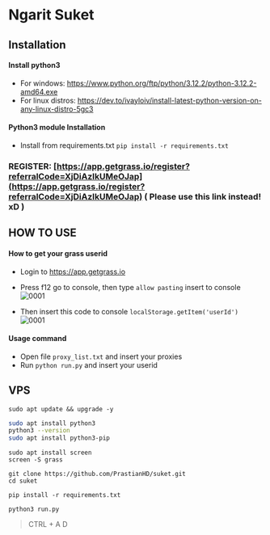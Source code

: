 # Ngarit Suket
## Installation
#### Install python3
- For windows: https://www.python.org/ftp/python/3.12.2/python-3.12.2-amd64.exe 
- For linux distros: https://dev.to/ivayloiv/install-latest-python-version-on-any-linux-distro-5gc3
#### Python3 module Installation
- Install from requirements.txt
```pip install -r requirements.txt```
### REGISTER: [https://app.getgrass.io/register?referralCode=XjDiAzIkUMeOJap](https://app.getgrass.io/register?referralCode=XjDiAzIkUMeOJap) ( Please use this link instead! xD )
## HOW TO USE
#### How to get your grass userid
- Login to https://app.getgrass.io
- Press f12 go to console, then type ```allow pasting``` insert to console
![0001](https://github.com/im-hanzou/getgrass_bot/blob/main/pasting.JPG)

- Then insert this code to console
```localStorage.getItem('userId')```
![0001](https://github.com/im-hanzou/getgrass_bot/blob/main/userid.JPG)
#### Usage command
- Open file ```proxy_list.txt``` and insert your proxies
- Run ```python run.py``` and insert your userid

<!--
- For multiple accounts and for each of them one proxy
-  insert your accounts user ids to user_id.txt and insert your proxies to proxy_list(all).txt
- Then ```python foreachuser_id_proxy.py```
-->


## VPS

```
sudo apt update && upgrade -y
```

```bash
sudo apt install python3
python3 --version
sudo apt install python3-pip
```

```
sudo apt install screen
screen -S grass
```

```
git clone https://github.com/PrastianHD/suket.git
cd suket
```
```
pip install -r requirements.txt
```

```
python3 run.py
```
> CTRL + A D
